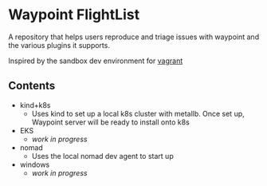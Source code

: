 # Waypoint FlightList

A repository that helps users reproduce and triage issues with waypoint and the
various plugins it supports.

Inspired by the sandbox dev environment for [vagrant](https://github.com/briancain/congenial-octo-palm-tree)

## Contents

- kind+k8s
  + Uses kind to set up a local k8s cluster with metallb. Once set up, Waypoint
  server will be ready to install onto k8s
- EKS
  + _work in progress_
- nomad
  + Uses the local nomad dev agent to start up
- windows
  + _work in progress_

